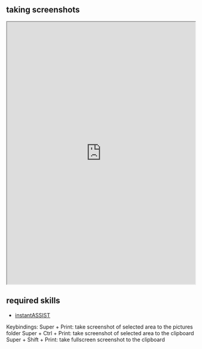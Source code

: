 ## taking screenshots   

<div align="center">
    <iframe width="100%" height="700px" src="https://www.youtube.com/embed/I2iQW_VqfAc" frameborder="10" allow="accelerometer; autoplay; encrypted-media; gyroscope; picture-in-picture" allowfullscreen></iframe>
</div>

## required skills

<ul class="actions">
    <li><a href="https://instantos.io/instantos.io/youtube/assist" class="button special icon fa-youtube">instantASSIST</a></li>
</ul>

Keybindings:
Super + Print: take screenshot of selected area to the pictures folder
Super + Ctrl + Print: take screenshot of selected area to the clipboard
Super + Shift + Print: take fullscreen screenshot to the clipboard
